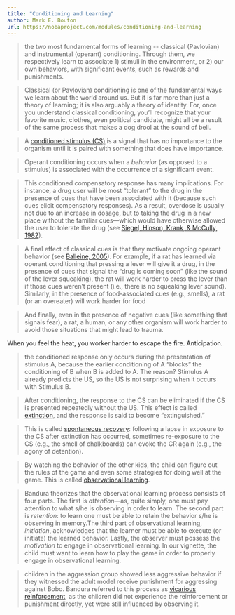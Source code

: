 ```yaml
---
title: "Conditioning and Learning"
author: Mark E. Bouton
url: https://nobaproject.com/modules/conditioning-and-learning
---
```


> the two most fundamental forms of learning -- classical (Pavlovian) and instrumental (operant) conditioning. Through them, we respectively learn to associate 1) stimuli in the environment, or 2) our own behaviors, with significant events, such as rewards and punishments.


> Classical (or Pavlovian) conditioning is one of the fundamental ways we learn about the world around us. But it is far more than just a theory of learning; it is also arguably a theory of identity. For, once you understand classical conditioning, you’ll recognize that your favorite music, clothes, even political candidate, might all be a result of the same process that makes a dog drool at the sound of bell.


> A [conditioned stimulus (CS)](https://nobaproject.com/modules/conditioning-and-learning#vocabulary-conditioned-stimulus-cs) is a signal that has no importance to the organism until it is paired with something that does have importance.


> Operant conditioning occurs when a *behavior* (as opposed to a stimulus) is associated with the occurrence of a significant event.


> This conditioned compensatory response has many implications. For instance, a drug user will be most “tolerant” to the drug in the presence of cues that have been associated with it (because such cues elicit compensatory responses). As a result, overdose is usually not due to an increase in dosage, but to taking the drug in a new place without the familiar cues—which would have otherwise allowed the user to tolerate the drug (see [Siegel, Hinson, Krank, & McCully, 1982](https://nobaproject.com/modules/conditioning-and-learning#reference-16)).


> A final effect of classical cues is that they motivate ongoing operant behavior (see [Balleine, 2005](https://nobaproject.com/modules/conditioning-and-learning#reference-1)). For example, if a rat has learned via operant conditioning that pressing a lever will give it a drug, in the presence of cues that signal the “drug is coming soon” (like the sound of the lever squeaking), the rat will work harder to press the lever than if those cues weren’t present (i.e., there is no squeaking lever sound). Similarly, in the presence of food-associated cues (e.g., smells), a rat (or an overeater) will work harder for food


> And finally, even in the presence of negative cues (like something that signals fear), a rat, a human, or any other organism will work harder to avoid those situations that might lead to trauma.

When you feel the heat, you worker harder to escape the fire.
Anticipation.


> the conditioned response only occurs during the presentation of stimulus A, because the earlier conditioning of A “blocks” the conditioning of B when B is added to A. The reason? Stimulus A already predicts the US, so the US is not surprising when it occurs with Stimulus B.


> After conditioning, the response to the CS can be eliminated if the CS is presented repeatedly without the US. This effect is called [extinction](https://nobaproject.com/modules/conditioning-and-learning#vocabulary-extinction), and the response is said to become “extinguished.”


> This is called [spontaneous recovery](https://nobaproject.com/modules/conditioning-and-learning#vocabulary-spontaneous-recovery): following a lapse in exposure to the CS after extinction has occurred, sometimes re-exposure to the CS (e.g., the smell of chalkboards) can evoke the CR again (e.g., the agony of detention).


> By watching the behavior of the other kids, the child can figure out the rules of the game and even some strategies for doing well at the game. This is called [observational learning](https://nobaproject.com/modules/conditioning-and-learning#vocabulary-observational-learning).


> Bandura theorizes that the observational learning process consists of four parts. The first is *attention*—as, quite simply, one must pay attention to what s/he is observing in order to learn. The second part is *retention*: to learn one must be able to retain the behavior s/he is observing in memory.The third part of observational learning, *initiation*, acknowledges that the learner must be able to execute (or initiate) the learned behavior. Lastly, the observer must possess the *motivation* to engage in observational learning. In our vignette, the child must want to learn how to play the game in order to properly engage in observational learning.


> children in the aggression group showed less aggressive behavior if they witnessed the adult model receive punishment for aggressing against Bobo. Bandura referred to this process as [vicarious reinforcement](https://nobaproject.com/modules/conditioning-and-learning#vocabulary-vicarious-reinforcement), as the children did not experience the reinforcement or punishment directly, yet were still influenced by observing it.



